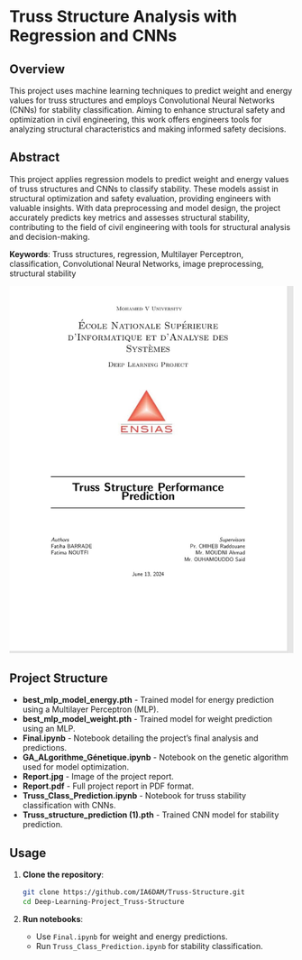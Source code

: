 
# Truss Structure Analysis with Regression and CNNs

## Overview
This project uses machine learning techniques to predict weight and energy values for truss structures and employs Convolutional Neural Networks (CNNs) for stability classification. Aiming to enhance structural safety and optimization in civil engineering, this work offers engineers tools for analyzing structural characteristics and making informed safety decisions.

## Abstract
This project applies regression models to predict weight and energy values of truss structures and CNNs to classify stability. These models assist in structural optimization and safety evaluation, providing engineers with valuable insights. With data preprocessing and model design, the project accurately predicts key metrics and assesses structural stability, contributing to the field of civil engineering with tools for structural analysis and decision-making.

**Keywords**: Truss structures, regression, Multilayer Perceptron, classification, Convolutional Neural Networks, image preprocessing, structural stability

![Report Image](Report.jpg)

## Project Structure

- **best_mlp_model_energy.pth** - Trained model for energy prediction using a Multilayer Perceptron (MLP).
- **best_mlp_model_weight.pth** - Trained model for weight prediction using an MLP.
- **Final.ipynb** - Notebook detailing the project’s final analysis and predictions.
- **GA_ALgorithme_Génetique.ipynb** - Notebook on the genetic algorithm used for model optimization.
- **Report.jpg** - Image of the project report.
- **Report.pdf** - Full project report in PDF format.
- **Truss_Class_Prediction.ipynb** - Notebook for truss stability classification with CNNs.
- **Truss_structure_prediction (1).pth** - Trained CNN model for stability prediction.

## Usage
1. **Clone the repository**:
   ```bash
   git clone https://github.com/IA6DAM/Truss-Structure.git
   cd Deep-Learning-Project_Truss-Structure
   ```

2. **Run notebooks**:
   - Use `Final.ipynb` for weight and energy predictions.
   - Run `Truss_Class_Prediction.ipynb` for stability classification.



